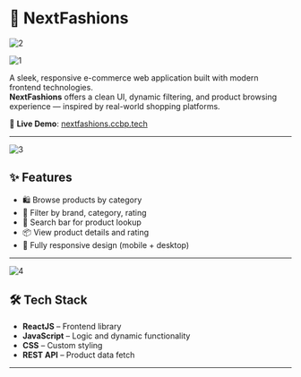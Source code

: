 # 👗 NextFashions

![2](https://github.com/user-attachments/assets/c77d110e-2b28-4632-9b6a-f22847889c91)

![1](https://github.com/user-attachments/assets/d5a7993d-3a0e-44b5-a0d7-3ddde3ed6d2c)

A sleek, responsive e-commerce web application built with modern frontend technologies.  
**NextFashions** offers a clean UI, dynamic filtering, and product browsing experience — inspired by real-world shopping platforms.

🔗 **Live Demo**: [nextfashions.ccbp.tech](https://nextfashions.ccbp.tech/)

---
![3](https://github.com/user-attachments/assets/e2115fd4-ecf6-4ce8-b2c1-24e521dbfae5)

## ✨ Features

- 🛍️ Browse products by category
- 🎯 Filter by brand, category, rating
- 🔎 Search bar for product lookup
- 📦 View product details and rating
- 🚀 Fully responsive design (mobile + desktop)

---
![4](https://github.com/user-attachments/assets/dd07900a-b2e5-41c4-b0de-e91fd188854d)

## 🛠 Tech Stack

- **ReactJS** – Frontend library
- **JavaScript** – Logic and dynamic functionality
- **CSS** – Custom styling
- **REST API** – Product data fetch

---



